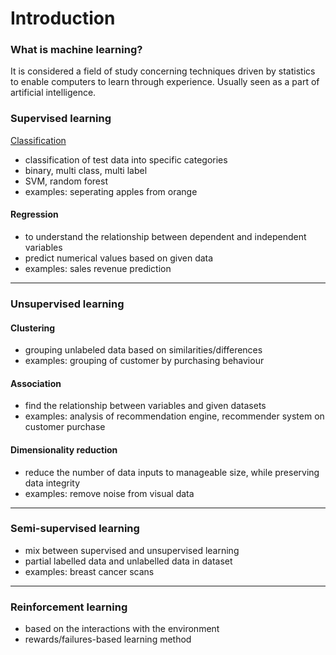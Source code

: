 # Introduction
### What is machine learning?
It is considered a field of study concerning techniques driven by statistics to enable computers to learn through experience. Usually seen as a part of artificial intelligence.

### Supervised learning
[Classification](./Supervised-Learning/classification.md)                          
- classification of test data into specific categories
- binary, multi class, multi label
- SVM, random forest
- examples: seperating apples from orange
#### Regression                                 
- to understand the relationship between dependent and independent variables
- predict numerical values based on given data
- examples: sales revenue prediction
---

### Unsupervised learning
#### Clustering                                
- grouping unlabeled data based on similarities/differences
- examples: grouping of customer by purchasing behaviour
#### Association                             
- find the relationship between variables and given datasets
- examples: analysis of recommendation engine, recommender system on customer purchase
#### Dimensionality reduction                             
- reduce the number of data inputs to manageable size, while preserving data integrity
- examples: remove noise from visual data
---

### Semi-supervised learning
- mix between supervised and unsupervised learning
- partial labelled data and unlabelled data in dataset
- examples: breast cancer scans
---

### Reinforcement learning
- based on the interactions with the environment
- rewards/failures-based learning method




